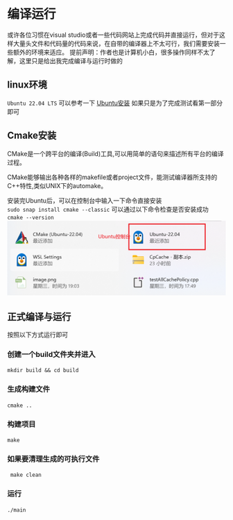 # 编译运行
或许各位习惯在visual studio或者一些代码网站上完成代码并直接运行，但对于这样大量头文件和代码量的代码来说，在自带的编译器上不太可行，我们需要安装一些额外的环境来适应。
提前声明：作者也是计算机小白，很多操作同样不太了解，这里只是给出我完成编译与运行时做的

## linux环境
`Ubuntu 22.04 LTS`
可以参考一下
[Ubuntu安装](https://blog.csdn.net/weixin_51949030/article/details/144729352?spm=1001.2014.3001.5506)
如果只是为了完成测试看第一部分即可
## Cmake安装
CMake是一个跨平台的编译(Build)工具,可以用简单的语句来描述所有平台的编译过程。

CMake能够输出各种各样的makefile或者project文件，能测试编译器所支持的C++特性,类似UNIX下的automake。

安装完Ubuntu后，可以在控制台中输入一下命令直接安装  
`sudo snap install cmake --classic`
可以通过以下命令检查是否安装成功  
`cmake --version`
![屏幕截图 2025-02-22 221505](vx_images/389012004459289.png)

## 正式编译与运行
按照以下方式运行即可  
### 创建一个build文件夹并进入
`mkdir build && cd build`

### 生成构建文件
`cmake ..`

### 构建项目
`make`

### 如果要清理生成的可执行文件
` make clean`

### 运行
`./main`